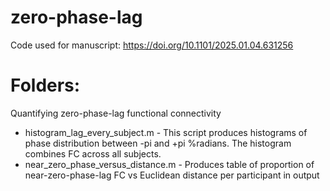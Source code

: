 # zero-phase-lag
Code used for manuscript: https://doi.org/10.1101/2025.01.04.631256

# Folders:
Quantifying zero-phase-lag functional connectivity
- histogram_lag_every_subject.m - This script produces histograms of phase distribution between -pi and +pi %radians. The histogram combines FC across all subjects.
- near_zero_phase_versus_distance.m - Produces table of proportion of near-zero-phase-lag FC vs Euclidean distance per participant in output
